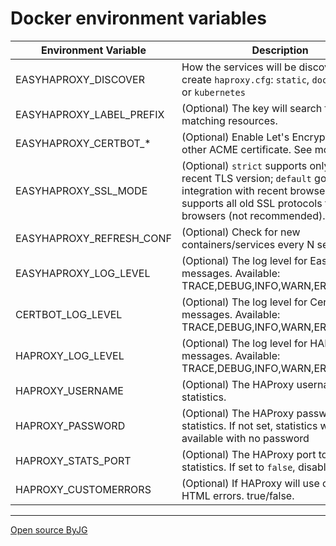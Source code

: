 # Docker environment variables

| Environment Variable     | Description                                                                                                                                                                                    | Default       |
|--------------------------|------------------------------------------------------------------------------------------------------------------------------------------------------------------------------------------------|---------------|
| EASYHAPROXY_DISCOVER     | How the services will be discovered to create `haproxy.cfg`:  `static`, `docker`, `swarm` or `kubernetes`                                                                                      | **required**  |
| EASYHAPROXY_LABEL_PREFIX | (Optional) The key will search for matching resources.                                                                                                                                         | `easyhaproxy` |
| EASYHAPROXY_CERTBOT_*    | (Optional) Enable Let's Encrypt or any other ACME certificate. See more: [acme](acme)                                                                                                       | *empty*       |
| EASYHAPROXY_SSL_MODE     | (Optional) `strict` supports only the most recent TLS version; `default` good SSL integration with recent browsers; `loose` supports all old SSL protocols for old browsers (not recommended). | `default`     |
| EASYHAPROXY_REFRESH_CONF | (Optional) Check for new containers/services every N seconds.                                                                                                                                  | 10            |
| EASYHAPROXY_LOG_LEVEL    | (Optional) The log level for EasyHAproxy messages. Available: TRACE,DEBUG,INFO,WARN,ERROR,FATAL                                                                                                | INFO          |
| CERTBOT_LOG_LEVEL        | (Optional) The log level for Certbot messages. Available: TRACE,DEBUG,INFO,WARN,ERROR,FATAL                                                                                                    | DEBUG         |
| HAPROXY_LOG_LEVEL        | (Optional) The log level for HAProxy messages. Available: TRACE,DEBUG,INFO,WARN,ERROR,FATAL                                                                                                    | DEBUG         |
| HAPROXY_USERNAME         | (Optional) The HAProxy username to the statistics.                                                                                                                                             | `admin`       |
| HAPROXY_PASSWORD         | (Optional) The HAProxy password to the statistics. If not set, statistics will be available with no password                                                                                   | *empty*       |
| HAPROXY_STATS_PORT       | (Optional) The HAProxy port to the statistics. If set to `false`, disable statistics                                                                                                           | `1936`        |
| HAPROXY_CUSTOMERRORS     | (Optional) If HAProxy will use custom HTML errors. true/false.                                                                                                                                 | `false`       |


----
[Open source ByJG](http://opensource.byjg.com)

